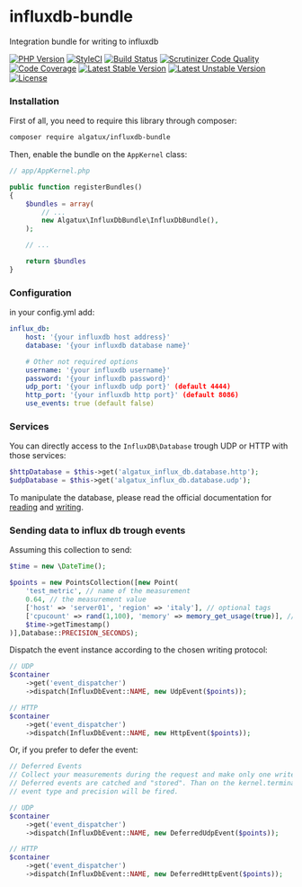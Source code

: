 # influxdb-bundle

Integration bundle for writing to influxdb

[![PHP Version](https://img.shields.io/badge/PHP-%3E%3D7.0-blue.svg)](https://img.shields.io/badge/PHP-%3E%3D7.0-blue.svg) [![StyleCI](https://styleci.io/repos/50687578/shield)](https://styleci.io/repos/50687578) [![Build Status](https://travis-ci.org/Algatux/influxdb-bundle.svg?branch=master)](https://travis-ci.org/Algatux/influxdb-bundle) [![Scrutinizer Code Quality](https://scrutinizer-ci.com/g/Algatux/influxdb-bundle/badges/quality-score.png?b=master)](https://scrutinizer-ci.com/g/Algatux/influxdb-bundle/?branch=master) [![Code Coverage](https://scrutinizer-ci.com/g/Algatux/influxdb-bundle/badges/coverage.png?b=master)](https://scrutinizer-ci.com/g/Algatux/influxdb-bundle/?branch=master)
[![Latest Stable Version](https://poser.pugx.org/algatux/influxdb-bundle/v/stable)](https://packagist.org/packages/algatux/influxdb-bundle) [![Latest Unstable Version](https://poser.pugx.org/algatux/influxdb-bundle/v/unstable)](https://packagist.org/packages/algatux/influxdb-bundle) [![License](https://poser.pugx.org/algatux/influxdb-bundle/license)](https://packagist.org/packages/algatux/influxdb-bundle)

### Installation

First of all, you need to require this library through composer:

```bash
composer require algatux/influxdb-bundle
```

Then, enable the bundle on the `AppKernel` class:

```php
// app/AppKernel.php

public function registerBundles()
{
    $bundles = array(
        // ...
        new Algatux\InfluxDbBundle\InfluxDbBundle(),
    );

    // ...

    return $bundles
}
```

### Configuration

in your config.yml add:

```yaml
influx_db:
    host: '{your influxdb host address}'
    database: '{your influxdb database name}'

    # Other not required options
    username: '{your influxdb username}'
    password: '{your influxdb password}'
    udp_port: '{your influxdb udp port}' (default 4444)
    http_port: '{your influxdb http port}' (default 8086)
    use_events: true (default false)
```

### Services

You can directly access to the `InfluxDB\Database` trough UDP or HTTP with those services:

```php
$httpDatabase = $this->get('algatux_influx_db.database.http');
$udpDatabase = $this->get('algatux_influx_db.database.udp');
```

To manipulate the database, please read the official documentation
for [reading](https://github.com/influxdata/influxdb-php#reading)
and [writing](https://github.com/influxdata/influxdb-php#writing-data).

### Sending data to influx db trough events

Assuming this collection to send:

```php
$time = new \DateTime();

$points = new PointsCollection([new Point(
    'test_metric', // name of the measurement
    0.64, // the measurement value
    ['host' => 'server01', 'region' => 'italy'], // optional tags
    ['cpucount' => rand(1,100), 'memory' => memory_get_usage(true)], // optional additional fields
    $time->getTimestamp()
)],Database::PRECISION_SECONDS);

```

Dispatch the event instance according to the chosen writing protocol:

```php
// UDP
$container
    ->get('event_dispatcher')
    ->dispatch(InfluxDbEvent::NAME, new UdpEvent($points));

// HTTP
$container
    ->get('event_dispatcher')
    ->dispatch(InfluxDbEvent::NAME, new HttpEvent($points));
```

Or, if you prefer to defer the event:

```php
// Deferred Events
// Collect your measurements during the request and make only one write to influxdb.
// Deferred events are catched and "stored". Than on the kernel.terminate event one write per
// event type and precision will be fired.

// UDP
$container
    ->get('event_dispatcher')
    ->dispatch(InfluxDbEvent::NAME, new DeferredUdpEvent($points));

// HTTP
$container
    ->get('event_dispatcher')
    ->dispatch(InfluxDbEvent::NAME, new DeferredHttpEvent($points));
```
